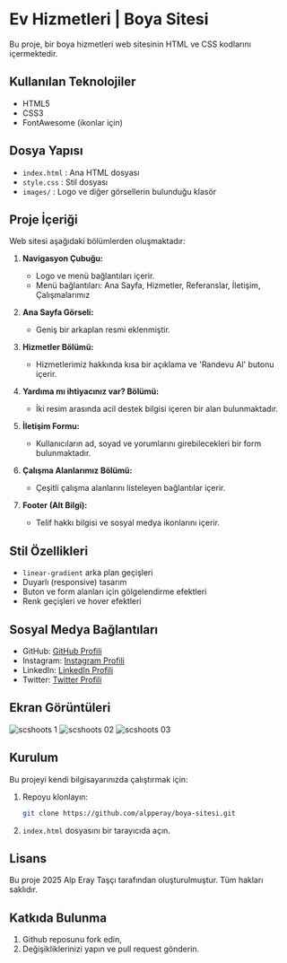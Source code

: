 # Ev Hizmetleri | Boya Sitesi

Bu proje, bir boya hizmetleri web sitesinin HTML ve CSS kodlarını içermektedir.

## Kullanılan Teknolojiler
- HTML5
- CSS3
- FontAwesome (ikonlar için)

## Dosya Yapısı
- `index.html` : Ana HTML dosyası
- `style.css` : Stil dosyası
- `images/` : Logo ve diğer görsellerin bulunduğu klasör

## Proje İçeriği
Web sitesi aşağıdaki bölümlerden oluşmaktadır:

1. **Navigasyon Çubuğu:**
   - Logo ve menü bağlantıları içerir.
   - Menü bağlantıları: Ana Sayfa, Hizmetler, Referanslar, İletişim, Çalışmalarımız

2. **Ana Sayfa Görseli:**
   - Geniş bir arkaplan resmi eklenmiştir.

3. **Hizmetler Bölümü:**
   - Hizmetlerimiz hakkında kısa bir açıklama ve 'Randevu Al' butonu içerir.

4. **Yardıma mı ihtiyacınız var? Bölümü:**
   - İki resim arasında acil destek bilgisi içeren bir alan bulunmaktadır.

5. **İletişim Formu:**
   - Kullanıcıların ad, soyad ve yorumlarını girebilecekleri bir form bulunmaktadır.

6. **Çalışma Alanlarımız Bölümü:**
   - Çeşitli çalışma alanlarını listeleyen bağlantılar içerir.

7. **Footer (Alt Bilgi):**
   - Telif hakkı bilgisi ve sosyal medya ikonlarını içerir.

## Stil Özellikleri
- `linear-gradient` arka plan geçişleri
- Duyarlı (responsive) tasarım
- Buton ve form alanları için gölgelendirme efektleri
- Renk geçişleri ve hover efektleri

## Sosyal Medya Bağlantıları
- GitHub: [GitHub Profili](https://github.com/alpperay)
- Instagram: [Instagram Profili](https://instagram.com/alperaytasci)
- LinkedIn: [LinkedIn Profili](https://linkedin.com/in/alp-eray-taşçı)
- Twitter: [Twitter Profili](https://x.com/alperaytasci)

## Ekran Görüntüleri 

![scshoots 1](https://github.com/user-attachments/assets/986ae69c-2abb-4222-81fd-68bb9a1ae26c)
![scshoots 02](https://github.com/user-attachments/assets/799d4a00-ff8b-401e-92ca-40c9047cfb28)
![scshoots 03](https://github.com/user-attachments/assets/2c328c83-98a7-446e-b928-20373ff735ed)


## Kurulum
Bu projeyi kendi bilgisayarınızda çalıştırmak için:

1. Repoyu klonlayın:
   ```bash
   git clone https://github.com/alpperay/boya-sitesi.git
   ```
2. `index.html` dosyasını bir tarayıcıda açın.

## Lisans
Bu proje 2025 Alp Eray Taşçı tarafından oluşturulmuştur. Tüm hakları saklıdır.

## Katkıda Bulunma
1) Github reposunu fork edin,
2) Değişikliklerinizi yapın ve pull request gönderin.
